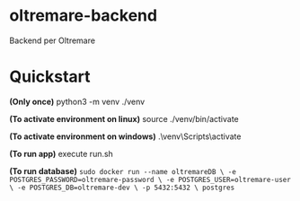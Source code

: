 # oltremare-backend
Backend per Oltremare


# Quickstart

**(Only once)** python3 -m venv ./venv

**(To activate environment on linux)** source ./venv/bin/activate

**(To activate environment on windows)** .\venv\Scripts\activate

**(To run app)** execute run.sh

**(To run database)** `sudo docker run --name oltremareDB \
 -e POSTGRES_PASSWORD=oltremare-password \
 -e POSTGRES_USER=oltremare-user \
 -e POSTGRES_DB=oltremare-dev \
 -p 5432:5432 \
 postgres`